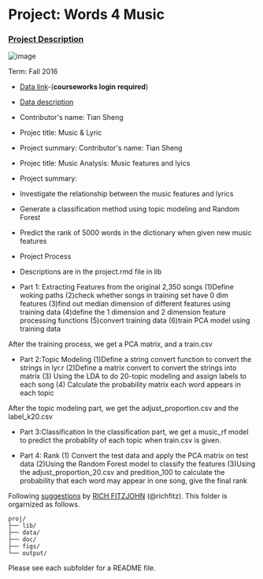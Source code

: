 # Project: Words 4 Music

### [Project Description](doc/Project4_desc.md)

![image](http://cdn.newsapi.com.au/image/v1/f7131c018870330120dbe4b73bb7695c?width=650)

Term: Fall 2016

+ [Data link](https://courseworks2.columbia.edu/courses/11849/files/folder/Project_Files?preview=763391)-(**courseworks login required**)
+ [Data description](doc/readme.html)
+ Contributor's name: Tian Sheng
+ Projec title: Music & Lyric
+ Project summary:  Contributor's name: Tian Sheng
+ Projec title: Music Analysis: Music features and lyics
+ Project summary: 
+ Investigate the relationship between the music features and lyrics
+ Generate a classification method using topic modeling and Random Forest
+ Predict the rank of 5000 words  in the dictionary when given new music features

+ Project Process
+ Descriptions are in the project.rmd file in lib
+ Part 1: Extracting Features from the original 2,350 songs
(1)Define woking paths
(2)check whether songs in training set have 0 dim features
(3)find out median dimension of different features using training data
(4)define the 1 dimension and 2 dimension feature processing functions
(5)convert training data
(6)train PCA model using training data 

After the training process, we get a PCA matrix, and a train.csv


+ Part 2:Topic Modeling
(1)Define a string convert function to convert the strings in lyr.r
(2)Define a matrix convert to convert the strings into matrix
(3) Using the LDA to do 20-topic modeling and assign labels to each song
(4) Calculate the probability matrix each word appears in each topic

After the topic modeling part, we get the adjust_proportion.csv and the label_k20.csv

+ Part 3:Classification
In the classification part, we get a music_rf model to predict the probablity of each topic when train.csv is given.


+ Part 4: Rank
(1) Convert the test data and apply the PCA matrix on test data
(2)Using the Random Forest model to classify the features 
(3)Using the adjust_proportion_20.csv and predition_100 to calculate the probability that each word may appear in one song, give the final rank 

	
Following [suggestions](http://nicercode.github.io/blog/2013-04-05-projects/) by [RICH FITZJOHN](http://nicercode.github.io/about/#Team) (@richfitz). This folder is orgarnized as follows.

```
proj/
├── lib/
├── data/
├── doc/
├── figs/
└── output/
```

Please see each subfolder for a README file.
